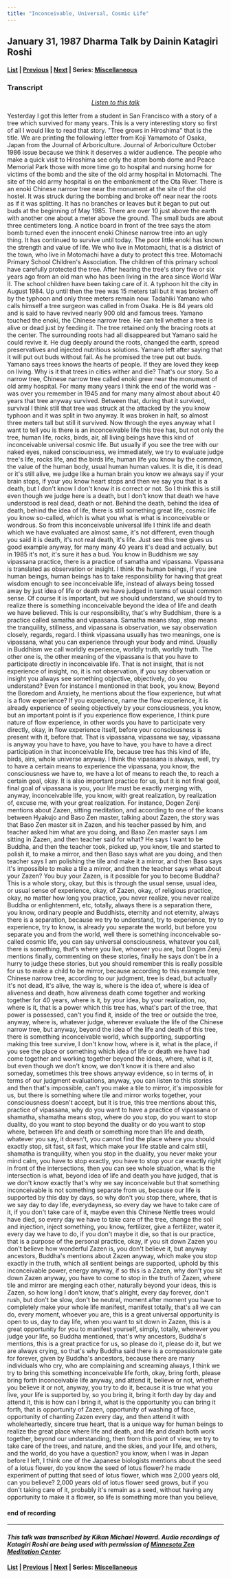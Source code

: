 ```yaml
---
title: "Inconceivable, Universal, Cosmic Life"
---
```

## January 31, 1987 Dharma Talk by Dainin Katagiri Roshi

#### [List](list#1987) | [Previous](1986-10-31-Tiantai-Buddhism-Talk-1) | [Next](1987-03-06-Platform-Sutra-Talk-1) | Series: [Miscellaneous](miscellaneous)


### Transcript

<p align="center" style="font-style: italic">
<a href="https://www.mnzencenter.org/the-dainin-katagiri-audio-archive/inconceivable-universal-cosmic-life" target="_blank">Listen to this talk</a>
</p>

Yesterday I got this letter from a student in San Francisco with a story of a tree which survived for many years. This is a very interesting story so first of all I would like to read that story. "Tree grows in Hiroshima" that is the title. We are printing the following letter from Koji Yamamoto of Osaka, Japan from the Journal of Arboriculture. Journal of Arboriculture October 1986 issue because we think it deserves a wider audience. The people who make a quick visit to Hiroshima see only the atom bomb dome and Peace Memorial Park those with more time go to hospital and nursing home for victims of the bomb and the site of the old army hospital in Motomachi. The site of the old army hospital is on the embankment of the Ota River. There is an enoki Chinese narrow tree near the monument at the site of the old hostel. It was struck during the bombing and broke off near near the roots as if it was splitting. It has no branches or leaves but it began to put out buds at the beginning of May 1985. There are over 10 just above the earth with another one about a meter above the ground. The small buds are about three centimeters long. A notice board in front of the tree says the atom bomb turned even the innocent enoki Chinese narrow tree into an ugly thing. It has continued to survive until today. The poor little enoki has known the strength and value of life. We who live in Motomachi, that is a district of the town, who live in Motomachi have a duty to protect this tree. Motomachi Primary School Children's Association. The children of this primary school have carefully protected the tree. After hearing the tree's story five or six years ago from an old man who has been living in the area since World War II. The school children have been taking care of it. A typhoon hit the city in August 1984. Up until then the tree was 15 meters tall but it was broken off by the typhoon and only three meters remain now. Tadahiki Yamano who calls himself a tree surgeon was called in from Osaka. He is 84 years old and is said to have revived nearly 900 old and famous trees. Yamano touched the enoki, the Chinese narrow tree. He can tell whether a tree is alive or dead just by feeding it. The tree retained only the bracing roots at the center. The surrounding roots had all disappeared but Yamano said he could revive it. He dug deeply around the roots, changed the earth, spread preservatives and injected nutritious solutions. Yamano left after saying that it will put out buds without fail. As he promised the tree put out buds. Yamano says trees knows the hearts of people. If they are loved they keep on living. Why is it that trees in cities wither and die? That's our story. So a narrow tree, Chinese narrow tree called enoki grew near the monument of old army hospital. For many many years I think the end of the world was - was over you remember in 1945 and for many many almost about about 40 years that tree anyway survived. Between that, during that it survived, survival I think still that tree was struck at the attacked by the you know typhoon and it was split in two anyway. It was broken in half, so almost three meters tall but still it survived. Now through the eyes anyway what I want to tell you is there is an inconceivable life this tree has, but not only the tree, human life, rocks, birds, air, all living beings have this kind of inconceivable universal cosmic life. But usually if you see the tree with our naked eyes, naked consciousness, we immediately, we try to evaluate judge tree's life, rocks life, and the birds life, human life you know by the common, the value of the human body, usual human human values. It is die, it is dead or it's still alive, we judge like a human brain you know we always say if your brain stops, if your you know heart stops and then we say you that is a death, but I don't know I don't know it is correct or not. So I think this is still even though we judge here is a death, but I don't know that death we have understood is real dead, death or not. Behind the death, behind the idea of death, behind the idea of life, there is still something great life, cosmic life you know so-called, which is what you what is what is inconceivable or wondrous. So from this inconceivable universal life I think life and death which we have evaluated are almost same, it's not different, even though you said it is death, it's not real death, it's life. Just see this tree gives us good example anyway, for many many 40 years it's dead and actually, but in 1985 it's not, it's sure it has a bud. You know in Buddhism we say vipassana practice, there is a practice of samatha and vipassana. Vipassana is translated as observation or insight. I think the human beings, if you are human beings, human beings has to take responsibility for having that great wisdom enough to see inconceivable life, instead of always being tossed away by just idea of life or death we have judged in terms of usual common sense. Of course it is important, but we should understand, we should try to realize there is something inconceivable beyond the idea of life and death we have believed. This is our responsibility, that's why Buddhism, there is a practice called samatha and vipassana. Samatha means stop, stop means the tranquility, stillness, and vipassana is observation, we say observation closely, regards, regard. I think vipassana usually has two meanings, one is vipassana, what you can experience through your body and mind. Usually in Buddhism we call worldly experience, worldly truth, worldly truth. The other one is, the other meaning of the vipassana is that you have to participate directly in inconceivable life. That is not insight, that is not experience of insight, no, it is not observation, if you say observation or insight you always see something objective, objectively, do you understand? Even for instance I mentioned in that book, you know, Beyond the Boredom and Anxiety, he mentions about the flow experience, but what is a flow experience? If you experience, name the flow experience, it is already experience of seeing objectively by your consciousness, you know, but an important point is if you experience flow experience, I think pure nature of flow experience, in other words you have to participate very directly, okay, in flow experience itself, before your consciousness is present with it, before that. That is vipassana, vipassana we say, vipassana is anyway you have to have, you have to have, you have to have a direct participation in that inconceivable life, because tree has this kind of life, birds, airs, whole universe anyway. I think the vipassana is always, well, try to have a certain means to experience the vipassana, you know, the consciousness we have to, we have a lot of means to reach the, to reach a certain goal, okay. It is also important practice for us, but it is not final goal, final goal of vipassana is you, your life must be exactly merging with, anyway, inconceivable life, you know, with great realization, by realization of, excuse me, with your great realization. For instance, Dogen Zenji mentions about Zazen, sitting meditation, and according to one of the koans between Hyakujo and Baso Zen master, talking about Zazen, the story was that Baso Zen master sit in Zazen, and his teacher passed by him, and teacher asked him what are you doing, and Baso Zen master says I am sitting in Zazen, and then teacher said for what? He says I want to be Buddha, and then the teacher took, picked up, you know, tile and started to polish it, to make a mirror, and then Baso says what are you doing, and then teacher says I am polishing the tile and make it a mirror, and then Baso says it's impossible to make a tile a mirror, and then the teacher says what about your Zazen? You buy your Zazen, is it possible for you to become Buddha? This is a whole story, okay, but this is through the usual sense, usual idea, or usual sense of experience, okay, of Zazen, okay, of religious practice, okay, no matter how long you practice, you never realize, you never realize Buddha or enlightenment, etc, totally, always there is a separation there, you know, ordinary people and Buddhists, eternity and not eternity, always there is a separation, because we try to understand, try to experience, try to experience, try to know, is already you separate the world, but before you separate you and from the world, well there is something inconceivable so-called cosmic life, you can say universal consciousness, whatever you call, there is something, that's where you live, whoever you are, but Dogen Zenji mentions finally, commenting on these stories, finally he says don't be in a hurry to judge these stories, but you should remember this is really possible for us to make a child to be mirror, because according to this example tree, Chinese narrow tree, according to our judgment, tree is dead, but actually it's not dead, it's alive, the way is, where is the idea of, where is idea of aliveness and death, how aliveness death come together and working together for 40 years, where is it, by your idea, by your realization, no, where is it, that is a power which this tree has, what's part of the tree, that power is possessed, can't you find it, inside of the tree or outside the tree, anyway, where is, whatever judge, wherever evaluate the life of the Chinese narrow tree, but anyway, beyond the idea of the life and death of this tree, there is something inconceivable world, which supporting, supporting making this tree survive, I don't know how, where is it, what is the place, if you see the place or something which idea of life or death we have had come together and working together beyond the ideas, where, what is it, but even though we don't know, we don't know it is there and also someday, sometimes this tree shows anyway evidence, so in terms of, in terms of our judgment evaluations, anyway, you can listen to this stories and then that's impossible, can't you make a tile to mirror, it's impossible for us, but there is something where tile and mirror works together, your consciousness doesn't accept, but it is true, this tree mentions about this, practice of vipassana, why do you want to have a practice of vipassana or shamatha, shamatha means stop, where do you stop, do you want to stop duality, do you want to stop beyond the duality or do you want to stop where, between life and death or something more than life and death, whatever you say, it doesn't, you cannot find the place where you should exactly stop, sit fast, sit fast, which make your life stable and calm still, shamatha is tranquility, when you stop in the duality, you never make your mind calm, you have to stop exactly, you have to stop your car exactly right in front of the intersections, then you can see whole situation, what is the intersection is what, beyond idea of life and death you have judged, that is we don't know exactly that's why we say inconceivable but that something inconceivable is not something separate from us, because our life is supported by this day by days, so why don't you stop there, where, that is we say day to day life, everydayness, so every day we have to take care of it, if you don't take care of it, maybe even this Chinese Nettle trees would have died, so every day we have to take care of the tree, change the soil and injection, inject something, you know, fertilizer, give a fertilizer, water it, every day we have to do, if you don't maybe it die, so that is our practice, that is a purpose of the personal practice, okay, if you sit down Zazen you don't believe how wonderful Zazen is, you don't believe it, but anyway ancestors, Buddha's mentions about Zazen anyway, which make you stop exactly in the truth, which all sentient beings are supported, uphold by this inconceivable power, energy anyway, if so this is a Zazen, why don't you sit down Zazen anyway, you have to come to stop in the truth of Zazen, where tile and mirror are merging each other, naturally beyond your ideas, this is Zazen, so how long I don't know, that's alright, every day forever, don't rush, but don't be slow, don't be neutral, moment after moment you have to completely make your whole life manifest, manifest totally, that's all we can do, every moment, whoever you are, this is a great universal opportunity is open to us, day to day life, when you want to sit down in Zazen, this is a great opportunity for you to manifest yourself, simply, totally, wherever you judge your life, so Buddha mentioned, that's why ancestors, Buddha's mentions, this is a great practice for us, so please do it, please do it, but we are always crying, so that's why Buddha said there is a compassionate gate for forever, given by Buddha's ancestors, because there are many individuals who cry, who are complaining and screaming always, I think we try to bring this something inconceivable life forth, okay, bring forth, please bring forth inconceivable life anyway, and attend it, believe or not, whether you believe it or not, anyway, you try to do it, because it is true what you live, your life is supported by, so you bring it, bring it forth day by day and attend it, this is how can I bring it, what is the opportunity you can bring it forth, that is opportunity of Zazen, opportunity of washing of face, opportunity of chanting Zazen every day, and then attend it with wholeheartedly, sincere true heart, that is a unique way for human beings to realize the great place where life and death, and life and death both work together, beyond our understanding, then from this point of view, we try to take care of the trees, and nature, and the skies, and your life, and others, and the world, do you have a question? you know, when I was in Japan before I left, I think one of the Japanese biologists mentions about the seed of a lotus flower, do you know the seed of lotus flower? he made experiment of putting that seed of lotus flower, which was 2,000 years old, can you believe? 2,000 years old of lotus flower seed grows, but if you don't taking care of it, probably it's remain as a seed, without having any opportunity to make it a flower, so life is something more than you believe,

#### end of recording

---

#### *This talk was transcribed by Kikan Michael Howard. Audio recordings of Katagiri Roshi are being used with permission of [Minnesota Zen Meditation Center](https://www.mnzencenter.org/katagiri-project.html).*

#### [List](list#1987) | [Previous](1986-10-31-Tiantai-Buddhism-Talk-1) | [Next](1987-03-06-Platform-Sutra-Talk-1) | Series: [Miscellaneous](miscellaneous)
